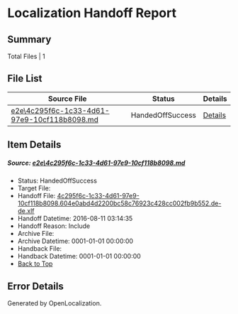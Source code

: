 # <a name='report-top'></a> Localization Handoff Report

## Summary
 Total Files | 1

## File List
 Source File | Status | Details 
 ----------- | ------ | ------- 
 [e2e\4c295f6c-1c33-4d61-97e9-10cf118b8098.md](https://github.com/OpenLocalizationTestOrg/oltest/blob/00643f9c33d2b9d4f17fafc7c5448e4a0c366970/e2e/4c295f6c-1c33-4d61-97e9-10cf118b8098.md) | HandedOffSuccess | [Details](#5ad574236a8633b8eda3eaff3cedb17e551ee6f81)

## Item Details
##### <a name='5ad574236a8633b8eda3eaff3cedb17e551ee6f81'></a> Source: [e2e\4c295f6c-1c33-4d61-97e9-10cf118b8098.md](https://github.com/OpenLocalizationTestOrg/oltest/blob/00643f9c33d2b9d4f17fafc7c5448e4a0c366970/e2e/4c295f6c-1c33-4d61-97e9-10cf118b8098.md)
* Status: HandedOffSuccess
* Target File: 
* Handoff File: [4c295f6c-1c33-4d61-97e9-10cf118b8098.604e0abd4d2200bc58c76923c428cc002fb9b552.de-de.xlf](https://github.com/OpenLocalizationTestOrg/olhandoff-e2e/blob/921be218e6dfb22b9806ac273f60b89a7cd89f3d/ol-handoff/OpenLocalizationTestOrg/ol-test-dede/ci/ht/4c295f6c-1c33-4d61-97e9-10cf118b8098.604e0abd4d2200bc58c76923c428cc002fb9b552.de-de.xlf)
* Handoff Datetime: 2016-08-11 03:14:35
* Handoff Reason: Include
* Archive File: 
* Archive Datetime: 0001-01-01 00:00:00
* Handback File: 
* Handback Datetime: 0001-01-01 00:00:00
* [Back to Top](#report-top)


## Error Details

Generated by OpenLocalization.
